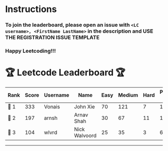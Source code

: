 # Instructions
### To join the leaderboard, please open an issue with `<LC username>, <FirstName LastName>` in the description and USE THE REGISTRATION ISSUE TEMPLATE
### Happy Leetcoding!!!


# 🏆 Leetcode Leaderboard 🏆

| Rank | Score | Username       | Name | Easy | Medium | Hard | Problems Solved |
|------|----------------|-----------------|-------------------|--------------|--------------|--------------|--------------|
| 🥇 1 | 333 | Vonais | John Xie | 70 | 121 | 7 | 198 |
| 🥈 2 | 197 | arnsh | Arnav Shah | 30 | 67 | 11 | 108 |
| 🥉 3 | 104 | wlvrd | Nick Walvoord | 25 | 35 | 3 | 63 |
---
